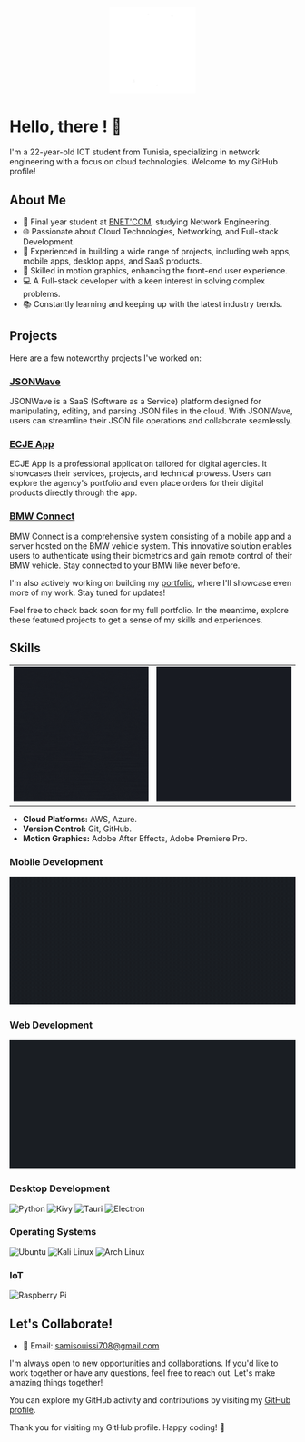 
<p align="center">
    <img width="30%" src="./Graphics/logo.gif" alt="Material Bread logo" >
</p>


# Hello, there ! 👋

I'm a 22-year-old ICT student from Tunisia, specializing in network engineering with a focus on cloud technologies. Welcome to my GitHub profile!

## About Me

- 🔬 Final year student at [ENET'COM](your-university-website), studying Network Engineering.
- 🌐 Passionate about Cloud Technologies, Networking, and Full-stack Development.
- 💼 Experienced in building a wide range of projects, including web apps, mobile apps, desktop apps, and SaaS products.
- 🎨 Skilled in motion graphics, enhancing the front-end user experience.
- 💻 A Full-stack developer with a keen interest in solving complex problems.
- 📚 Constantly learning and keeping up with the latest industry trends.

## Projects

Here are a few noteworthy projects I've worked on:

### [JSONWave](https://github.com/Sami-Souissi/JSONWAVE_SAAS)

JSONWave is a SaaS (Software as a Service) platform designed for manipulating, editing, and parsing JSON files in the cloud. With JSONWave, users can streamline their JSON file operations and collaborate seamlessly.

### [ECJE App](https://github.com/Sami-Souissi/ECJE_Plus_APP)

ECJE App is a professional application tailored for digital agencies. It showcases their services, projects, and technical prowess. Users can explore the agency's portfolio and even place orders for their digital products directly through the app.

### [BMW Connect](link-to-bmw-connect)

BMW Connect is a comprehensive system consisting of a mobile app and a server hosted on the BMW vehicle system. This innovative solution enables users to authenticate using their biometrics and gain remote control of their BMW vehicle. Stay connected to your BMW like never before.

I'm also actively working on building my [portfolio](link-to-portfolio), where I'll showcase even more of my work. Stay tuned for updates!

Feel free to check back soon for my full portfolio. In the meantime, explore these featured projects to get a sense of my skills and experiences.



## Skills

<div style="text-align:center;">
  <table style="margin: 0 auto;">
    <tr>
      <td><img src="./Graphics/lang dark.gif" alt="Image 1"></td>
      <td><img src="./Graphics/lang02.gif" alt="Image 2"></td>
    </tr>
  </table>
</div>

- **Cloud Platforms:** AWS, Azure.
- **Version Control:** Git, GitHub.
- **Motion Graphics:** Adobe After Effects, Adobe Premiere Pro.

### Mobile Development
<div style="text-align:center;">
    <img src="./Graphics/mobileframeworks.gif" alt="Image 1" >
</div>

### Web Development
<div style="text-align:center;">
    <img src="./Graphics/web.gif" alt="Image 1">
</div>

### Desktop Development

![Python](https://img.shields.io/badge/Python-3776AB?style=for-the-badge&logo=python&logoColor=white)
![Kivy](https://img.shields.io/badge/Kivy-4B8BBE?style=for-the-badge&logo=kivy&logoColor=white)
![Tauri](https://img.shields.io/badge/Tauri-AAAAAA?style=for-the-badge&logo=tauri&logoColor=white)
![Electron](https://img.shields.io/badge/Electron-47848F?style=for-the-badge&logo=electron&logoColor=white)

### Operating Systems

![Ubuntu](https://img.shields.io/badge/Ubuntu-E95420?style=for-the-badge&logo=ubuntu&logoColor=white)
![Kali Linux](https://img.shields.io/badge/Kali%20Linux-557C94?style=for-the-badge&logo=kali%20linux&logoColor=white)
![Arch Linux](https://img.shields.io/badge/Arch%20Linux-1793D1?style=for-the-badge&logo=arch%20linux&logoColor=white)

### IoT 

![Raspberry Pi](https://img.shields.io/badge/Raspberry%20Pi-C51A4A?style=for-the-badge&logo=raspberry%20pi&logoColor=white)
## Let's Collaborate!

- 📧 Email: samisouissi708@gmail.com

I'm always open to new opportunities and collaborations. If you'd like to work together or have any questions, feel free to reach out. Let's make amazing things together!

You can explore my GitHub activity and contributions by visiting my [GitHub profile](https://github.com/sami-souissi).


Thank you for visiting my GitHub profile. Happy coding! 🚀
